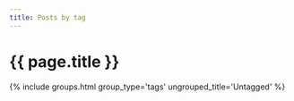 ```yaml
---
title: Posts by tag
---
```

# {{ page.title }}

{% include groups.html group_type='tags' ungrouped_title='Untagged' %}
